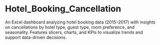 # Hotel_Booking_Cancellation
An Excel dashboard analyzing hotel booking data (2015–2017) with insights on cancellations by hotel type, guest type, room preference, and seasonality. Features slicers, charts, and KPIs to visualize trends and support data-driven decisions.
